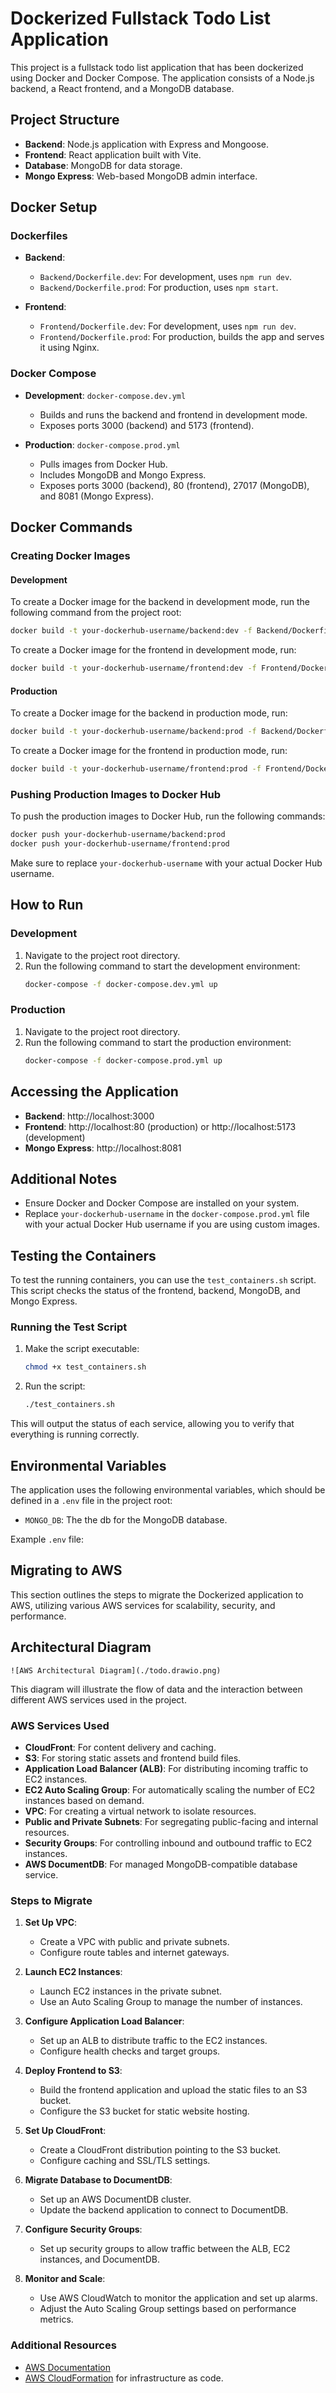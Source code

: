 # Dockerized Fullstack Todo List Application

This project is a fullstack todo list application that has been dockerized using Docker and Docker Compose. The application consists of a Node.js backend, a React frontend, and a MongoDB database.

## Project Structure

- **Backend**: Node.js application with Express and Mongoose.
- **Frontend**: React application built with Vite.
- **Database**: MongoDB for data storage.
- **Mongo Express**: Web-based MongoDB admin interface.

## Docker Setup

### Dockerfiles

- **Backend**:

  - `Backend/Dockerfile.dev`: For development, uses `npm run dev`.
  - `Backend/Dockerfile.prod`: For production, uses `npm start`.

- **Frontend**:
  - `Frontend/Dockerfile.dev`: For development, uses `npm run dev`.
  - `Frontend/Dockerfile.prod`: For production, builds the app and serves it using Nginx.

### Docker Compose

- **Development**: `docker-compose.dev.yml`

  - Builds and runs the backend and frontend in development mode.
  - Exposes ports 3000 (backend) and 5173 (frontend).

- **Production**: `docker-compose.prod.yml`
  - Pulls images from Docker Hub.
  - Includes MongoDB and Mongo Express.
  - Exposes ports 3000 (backend), 80 (frontend), 27017 (MongoDB), and 8081 (Mongo Express).

## Docker Commands

### Creating Docker Images

#### Development

To create a Docker image for the backend in development mode, run the following command from the project root:

```bash
docker build -t your-dockerhub-username/backend:dev -f Backend/Dockerfile.dev ./Backend
```

To create a Docker image for the frontend in development mode, run:

```bash
docker build -t your-dockerhub-username/frontend:dev -f Frontend/Dockerfile.dev ./Frontend
```

#### Production

To create a Docker image for the backend in production mode, run:

```bash
docker build -t your-dockerhub-username/backend:prod -f Backend/Dockerfile.prod ./Backend
```

To create a Docker image for the frontend in production mode, run:

```bash
docker build -t your-dockerhub-username/frontend:prod -f Frontend/Dockerfile.prod ./Frontend
```

### Pushing Production Images to Docker Hub

To push the production images to Docker Hub, run the following commands:

```bash
docker push your-dockerhub-username/backend:prod
docker push your-dockerhub-username/frontend:prod
```

Make sure to replace `your-dockerhub-username` with your actual Docker Hub username.

## How to Run

### Development

1. Navigate to the project root directory.
2. Run the following command to start the development environment:
   ```bash
   docker-compose -f docker-compose.dev.yml up
   ```

### Production

1. Navigate to the project root directory.
2. Run the following command to start the production environment:
   ```bash
   docker-compose -f docker-compose.prod.yml up
   ```

## Accessing the Application

- **Backend**: http://localhost:3000
- **Frontend**: http://localhost:80 (production) or http://localhost:5173 (development)
- **Mongo Express**: http://localhost:8081

## Additional Notes

- Ensure Docker and Docker Compose are installed on your system.
- Replace `your-dockerhub-username` in the `docker-compose.prod.yml` file with your actual Docker Hub username if you are using custom images.

## Testing the Containers

To test the running containers, you can use the `test_containers.sh` script. This script checks the status of the frontend, backend, MongoDB, and Mongo Express.

### Running the Test Script

1. Make the script executable:

   ```bash
   chmod +x test_containers.sh
   ```

2. Run the script:
   ```bash
   ./test_containers.sh
   ```

This will output the status of each service, allowing you to verify that everything is running correctly.

## Environmental Variables

The application uses the following environmental variables, which should be defined in a `.env` file in the project root:

- `MONGO_DB`: The the db for the MongoDB database.

Example `.env` file:

## Migrating to AWS

This section outlines the steps to migrate the Dockerized application to AWS, utilizing various AWS services for scalability, security, and performance.

## Architectural Diagram

```
![AWS Architectural Diagram](./todo.drawio.png)
```

This diagram will illustrate the flow of data and the interaction between different AWS services used in the project.

### AWS Services Used

- **CloudFront**: For content delivery and caching.
- **S3**: For storing static assets and frontend build files.
- **Application Load Balancer (ALB)**: For distributing incoming traffic to EC2 instances.
- **EC2 Auto Scaling Group**: For automatically scaling the number of EC2 instances based on demand.
- **VPC**: For creating a virtual network to isolate resources.
- **Public and Private Subnets**: For segregating public-facing and internal resources.
- **Security Groups**: For controlling inbound and outbound traffic to EC2 instances.
- **AWS DocumentDB**: For managed MongoDB-compatible database service.

### Steps to Migrate

1. **Set Up VPC**:

   - Create a VPC with public and private subnets.
   - Configure route tables and internet gateways.

2. **Launch EC2 Instances**:

   - Launch EC2 instances in the private subnet.
   - Use an Auto Scaling Group to manage the number of instances.

3. **Configure Application Load Balancer**:

   - Set up an ALB to distribute traffic to the EC2 instances.
   - Configure health checks and target groups.

4. **Deploy Frontend to S3**:

   - Build the frontend application and upload the static files to an S3 bucket.
   - Configure the S3 bucket for static website hosting.

5. **Set Up CloudFront**:

   - Create a CloudFront distribution pointing to the S3 bucket.
   - Configure caching and SSL/TLS settings.

6. **Migrate Database to DocumentDB**:

   - Set up an AWS DocumentDB cluster.
   - Update the backend application to connect to DocumentDB.

7. **Configure Security Groups**:

   - Set up security groups to allow traffic between the ALB, EC2 instances, and DocumentDB.

8. **Monitor and Scale**:
   - Use AWS CloudWatch to monitor the application and set up alarms.
   - Adjust the Auto Scaling Group settings based on performance metrics.

### Additional Resources

- [AWS Documentation](https://docs.aws.amazon.com/)
- [AWS CloudFormation](https://aws.amazon.com/cloudformation/) for infrastructure as code.

